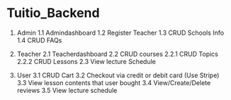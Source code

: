 ﻿# Tuitio_Backend

1. Admin
    1.1 Admindashboard
    1.2 Register Teacher
    1.3 CRUD Schools Info
    1.4 CRUD FAQs

2. Teacher
    2.1 Teacherdashboard
    2.2 CRUD courses
        2.2.1 CRUD Topics
        2.2.2 CRUD Lessons
    2.3 View lecture Schedule

3. User
    3.1 CRUD Cart
    3.2 Checkout via credit or debit card (Use Stripe)
    3.3 View lesson contents that user bought
    3.4 View/Create/Delete reviews
    3.5 View lecture schedule
    

